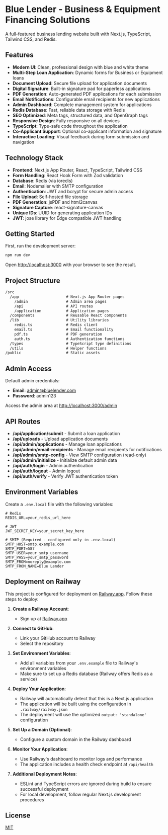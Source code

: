 # Blue Lender - Business & Equipment Financing Solutions

A full-featured business lending website built with Next.js, TypeScript, Tailwind CSS, and Redis.

## Features

- **Modern UI**: Clean, professional design with blue and white theme
- **Multi-Step Loan Application**: Dynamic forms for Business or Equipment loans
- **Document Upload**: Secure file upload for application documents
- **Digital Signature**: Built-in signature pad for paperless applications
- **PDF Generation**: Auto-generated PDF applications for each submission
- **Email Notifications**: Configurable email recipients for new applications
- **Admin Dashboard**: Complete management system for applications
- **Redis Database**: Fast, reliable data storage with Redis
- **SEO Optimized**: Meta tags, structured data, and OpenGraph tags
- **Responsive Design**: Fully responsive on all devices
- **TypeScript**: Type-safe code throughout the application
- **Co-Applicant Support**: Optional co-applicant information and signature
- **Interactive Loading**: Visual feedback during form submission and navigation

## Technology Stack

- **Frontend**: Next.js App Router, React, TypeScript, Tailwind CSS
- **Form Handling**: React Hook Form with Zod validation
- **Database**: Redis (via ioredis)
- **Email**: Nodemailer with SMTP configuration
- **Authentication**: JWT and bcrypt for secure admin access
- **File Upload**: Self-hosted file storage
- **PDF Generation**: jsPDF and html2canvas
- **Signature Capture**: react-signature-canvas
- **Unique IDs**: UUID for generating application IDs
- **JWT**: jose library for Edge compatible JWT handling

## Getting Started

First, run the development server:

```bash
npm run dev
```

Open [http://localhost:3000](http://localhost:3000) with your browser to see the result.

## Project Structure

```txt
/src
  /app                     # Next.js App Router pages
    /admin                 # Admin area pages
    /api                   # API routes
    /application           # Application pages
  /components              # Reusable React components
  /lib                     # Utility libraries
    redis.ts               # Redis client
    email.ts               # Email functionality
    pdf.ts                 # PDF generation
    auth.ts                # Authentication functions
  /types                   # TypeScript type definitions
  /utils                   # Helper functions
/public                    # Static assets
```

## Admin Access

Default admin credentials:

- **Email**: admin@bluelender.com
- **Password**: admin123

Access the admin area at [http://localhost:3000/admin](http://localhost:3000/admin)

## API Routes

- **/api/application/submit** - Submit a loan application
- **/api/uploads** - Upload application documents
- **/api/admin/applications** - Manage loan applications
- **/api/admin/email-recipients** - Manage email recipients for notifications
- **/api/admin/smtp-config** - View SMTP configuration (read-only)
- **/api/admin/initialize** - Initialize default admin data
- **/api/auth/login** - Admin authentication
- **/api/auth/logout** - Admin logout
- **/api/auth/verify** - Verify JWT authentication token

## Environment Variables

Create a `.env.local` file with the following variables:

```env
# Redis
REDIS_URL=your_redis_url_here

# JWT
JWT_SECRET_KEY=your_secret_key_here

# SMTP (Required - configured only in .env.local)
SMTP_HOST=smtp.example.com
SMTP_PORT=587
SMTP_USER=your_smtp_username
SMTP_PASS=your_smtp_password
SMTP_FROM=noreply@example.com
SMTP_FROM_NAME=Blue Lender
```

## Deployment on Railway

This project is configured for deployment on [Railway.app](https://railway.app/). Follow these steps to deploy:

1. **Create a Railway Account**:
   - Sign up at [Railway.app](https://railway.app/)
   
2. **Connect to GitHub**:
   - Link your GitHub account to Railway
   - Select the repository

3. **Set Environment Variables**:
   - Add all variables from your `.env.example` file to Railway's environment variables
   - Make sure to set up a Redis database (Railway offers Redis as a service)

4. **Deploy Your Application**:
   - Railway will automatically detect that this is a Next.js application
   - The application will be built using the configuration in `.railway/railway.json`
   - The deployment will use the optimized `output: 'standalone'` configuration

5. **Set Up a Domain (Optional)**:
   - Configure a custom domain in the Railway dashboard

6. **Monitor Your Application**:
   - Use Railway's dashboard to monitor logs and performance
   - The application includes a health check endpoint at `/api/health`

7. **Additional Deployment Notes**:
   - ESLint and TypeScript errors are ignored during build to ensure successful deployment
   - For local development, follow regular Next.js development procedures

## License

[MIT](https://choosealicense.com/licenses/mit/)
